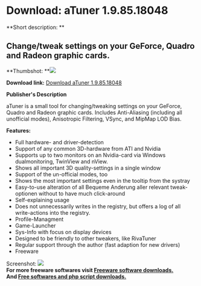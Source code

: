 # Download: aTuner 1.9.85.18048

**Short description: **

## Change/tweak settings on your GeForce, Quadro and Radeon graphic cards.

  
**Thumbshot: **![](http://www.freewarefiles.com/screenshot/atuner_md.gif)   
  
**Download link:** [Download aTuner 1.9.85.18048](http://freesoftwares.boysofts.com/ATuner_program_14401.html)  
  

**Publisher's Description**  
  

aTuner is a small tool for changing/tweaking settings on your GeForce, Quadro
and Radeon graphic cards. Includes Anti-Aliasing (including all unofficial
modes), Anisotropic Filtering, VSync, and MipMap LOD Bias.

**Features:**

  * Full hardware- and driver-detection 
  * Support of any common 3D-hardware from ATI and Nvidia 
  * Supports up to two monitors on an Nvidia-card via Windows dualmonitoring, TwinView and nView. 
  * Shows all important 3D quality-settings in a single window 
  * Support of the un-official modes, too 
  * Shows the most important settings even in the tooltip from the systray 
  * Easy-to-use alteration of all Bequeme Anderung aller relevant tweak-optionen without to have much click-around 
  * Self-explaining usage 
  * Does not unnecessarily writes in the registry, but offers a log of all write-actions into the registry. 
  * Profile-Managment 
  * Game-Launcher 
  * Sys-Info with focus on display devices 
  * Designed to be friendly to other tweakers, like RivaTuner 
  * Regular support through the author (fast adaption for new drivers) 
  * Freeware 

  
  
Screenshot: ![](http://www.freewarefiles.com/screenshot/atuner.gif)  
**For more freeware softwares visit [Freeware software downloads.](http://freesoftwares.boysofts.com/)**   
**And [Free softwares and php script downloads.](http://www.boysofts.com/)**

